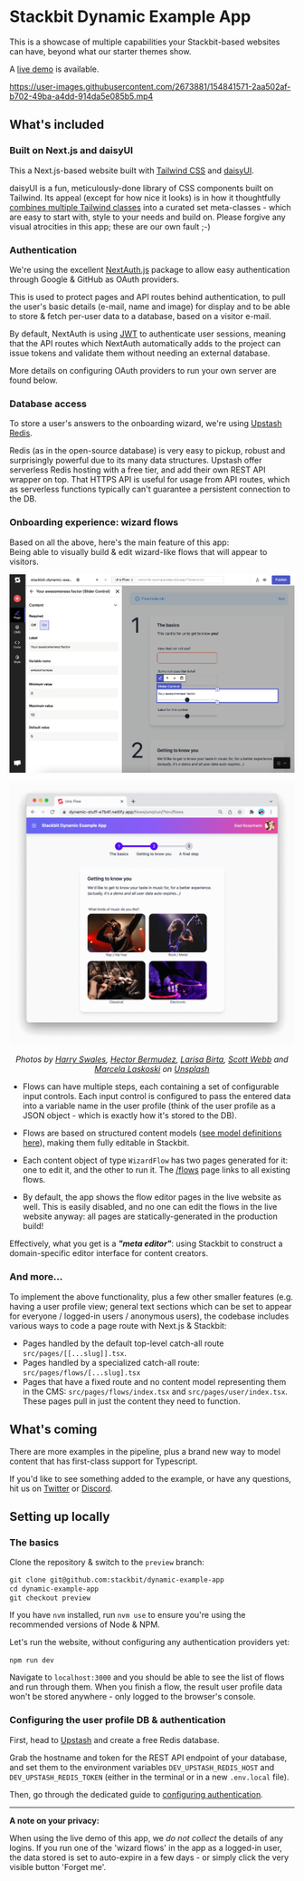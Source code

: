 # Stackbit Dynamic Example App

This is a showcase of multiple capabilities your Stackbit-based websites can have, beyond what our starter themes show.

A [live demo](https://stackbit-dynamic-example.netlify.app/) is available.

https://user-images.githubusercontent.com/2673881/154841571-2aa502af-b702-49ba-a4dd-914da5e085b5.mp4

## What's included

### Built on Next.js and daisyUI

This a Next.js-based website built with [Tailwind CSS](https://tailwindcss.com/) and [daisyUI](https://daisyui.com/).

daisyUI is a fun, meticulously-done library of CSS components built on Tailwind. Its appeal (except for how nice it looks) is in how it thoughtfully [combines multiple Tailwind classes](https://twitter.com/Saadeghi/status/1443869771704029192) into a curated set meta-classes - which are easy to start with, style to your needs and build on. Please forgive any visual atrocities in this app; these are our own fault ;-)

### Authentication

We're using the excellent [NextAuth.js](https://next-auth.js.org/) package to allow easy authentication through Google & GitHub as OAuth providers.

This is used to protect pages and API routes behind authentication, to pull the user's basic details (e-mail, name and image) for display and to be able to store & fetch per-user data to a database, based on a visitor e-mail.

By default, NextAuth is using [JWT](https://jwt.io/) to authenticate user sessions, meaning that the API routes which NextAuth automatically adds to the project can issue tokens and validate them without needing an external database.

More details on configuring OAuth providers to run your own server are found below.

### Database access

To store a user's answers to the onboarding wizard, we're using [Upstash Redis](https://upstash.com/).

Redis (as in the open-source database) is very easy to pickup, robust and surprisingly powerful due to its many data structures. Upstash offer serverless Redis hosting with a free tier, and add their own REST API wrapper on top. That HTTPS API is useful for usage from API routes, which as serverless functions typically can't guarantee a persistent connection to the DB.

### Onboarding experience: wizard flows

Based on all the above, here's the main feature of this app: <br/>
Being able to visually build & edit wizard-like flows that will appear to visitors.

![Editing a wizard flow in Stackbit](/docs/edit-flow.png)

![Screenshot of a flow in the app](/docs/demo-flow.png)

<p align="center">
    <i>
        Photos by <a href="https://unsplash.com/@harryswales?utm_source=unsplash&utm_medium=referral&utm_content=creditCopyText">Harry Swales</a>, <a href="https://unsplash.com/@hectorbermudez?utm_source=unsplash&utm_medium=referral&utm_content=creditCopyText">Hector Bermudez</a>, <a href="https://unsplash.com/@larisabirta?utm_source=unsplash&utm_medium=referral&utm_content=creditCopyText">Larisa Birta</a>, <a href="https://unsplash.com/@scottwebb?utm_source=unsplash&utm_medium=referral&utm_content=creditCopyText">Scott Webb</a> and <a href="https://unsplash.com/@marcelalaskoski?utm_source=unsplash&utm_medium=referral&utm_content=creditCopyText">Marcela Laskoski</a> on <a href="https://unsplash.com/?utm_source=unsplash&utm_medium=referral&utm_content=creditCopyText">Unsplash</a>
    </i>
</p>

- Flows can have multiple steps, each containing a set of configurable input controls. Each input control is configured to pass the entered data into a variable name in the user profile (think of the user profile as a JSON object - which is exactly how it's stored to the DB).

- Flows are based on structured content models ([see model definitions here](https://github.com/stackbit/dynamic-example-app/tree/master/.stackbit/models/flows)), making them fully editable in Stackbit.

- Each content object of type `WizardFlow` has two pages generated for it: one to edit it, and the other to run it. The [/flows](https://dynamic-stuff-e7b4f.netlify.app/flows) page links to all existing flows.

- By default, the app shows the flow editor pages in the live website as well. This is easily disabled, and no one can edit the flows in the live website anyway: all pages are statically-generated in the production build!

Effectively, what you get is a _**"meta editor"**_: using Stackbit to construct a domain-specific editor interface for content creators.

### And more...

To implement the above functionality, plus a few other smaller features (e.g. having a user profile view; general text sections which can be set to appear for everyone / logged-in users / anonymous users), the codebase includes various ways to code a page route with Next.js & Stackbit:

- Pages handled by the default top-level catch-all route `src/pages/[[...slug]].tsx`.
- Pages handled by a specialized catch-all route: `src/pages/flows/[...slug].tsx`
- Pages that have a fixed route and no content model representing them in the CMS: `src/pages/flows/index.tsx` and `src/pages/user/index.tsx`. These pages pull in just the content they need to function.

## What's coming

There are more examples in the pipeline, plus a brand new way to model content that has first-class support for Typescript.

If you'd like to see something added to the example, or have any questions, hit us on [Twitter](https://twitter.com/stackbit) or [Discord](https://discord.gg/HUNhjVkznH).

## Setting up locally

### The basics

Clone the repository & switch to the `preview` branch:

```
git clone git@github.com:stackbit/dynamic-example-app
cd dynamic-example-app
git checkout preview
```

If you have `nvm` installed, run `nvm use` to ensure you're using the recommended versions of Node & NPM.

Let's run the website, without configuring any authentication providers yet:

`npm run dev`

Navigate to `localhost:3000` and you should be able to see the list of flows and run through them. When you finish a flow, the result user profile data won't be stored anywhere - only logged to the browser's console.

### Configuring the user profile DB & authentication

First, head to [Upstash](https://upstash.com/) and create a free Redis database.

Grab the hostname and token for the REST API endpoint of your database, and set them to the environment variables `DEV_UPSTASH_REDIS_HOST` and `DEV_UPSTASH_REDIS_TOKEN` (either in the terminal or in a new `.env.local` file).

Then, go through the dedicated guide to [configuring authentication](/docs/auth.md).

---

**A note on your privacy:**

When using the live demo of this app, we _do not collect_ the details of any logins. If you run one of the 'wizard flows' in the app as a logged-in user, the data stored is set to auto-expire in a few days - or simply click the very visible button 'Forget me'.
